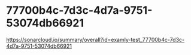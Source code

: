 # 77700b4c-7d3c-4d7a-9751-53074db66921
https://sonarcloud.io/summary/overall?id=examly-test_77700b4c-7d3c-4d7a-9751-53074db66921
